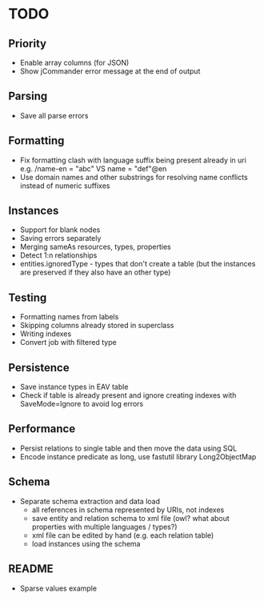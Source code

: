 # TODO

## Priority

- Enable array columns (for JSON)
- Show jCommander error message at the end of output

## Parsing

- Save all parse errors

## Formatting

- Fix formatting clash with language suffix being present already in uri e.g. /name-en = "abc" VS name = "def"@en
- Use domain names and other substrings for resolving name conflicts instead of numeric suffixes

## Instances
- Support for blank nodes
- Saving errors separately
- Merging sameAs resources, types, properties
- Detect 1:n relationships
- entities.ignoredType - types that don't create a table (but the instances are preserved if they also have an other type)

## Testing

- Formatting names from labels
- Skipping columns already stored in superclass
- Writing indexes
- Convert job with filtered type

## Persistence

- Save instance types in EAV table
- Check if table is already present and ignore creating indexes with SaveMode=Ignore to avoid log errors

## Performance

- Persist relations to single table and then move the data using SQL
- Encode instance predicate as long, use fastutil library Long2ObjectMap

## Schema

- Separate schema extraction and data load
	- all references in schema represented by URIs, not indexes
	- save entity and relation schema to xml file (owl? what about properties with multiple languages / types?)
	- xml file can be edited by hand (e.g. each relation table)
	- load instances using the schema

## README

- Sparse values example
